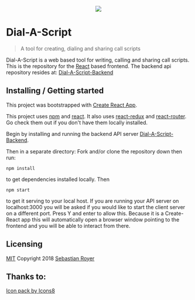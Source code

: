 <p align="center"> <img src="https://png.icons8.com/nolan/96/000000/phone.png"> </p>

# Dial-A-Script
> A tool for creating, dialing and sharing call scripts

Dial-A-Script is a web based tool for writing, calling and sharing call scripts.  This is the repository for the [React]((https://reactjs.org/)) based frontend.  The backend api repository resides at: [Dial-A-Script-Backend](https://github.com/walkingalchemy/Dial-A-Script-Backend)

## Installing / Getting started


This project was bootstrapped with [Create React App](https://github.com/facebookincubator/create-react-app).

This project uses [npm](https://www.npmjs.com/) and [react](https://reactjs.org/).  It also uses [react-redux](https://www.npmjs.com/package/react-redux) and [react-router](https://www.npmjs.com/package/react-router). Go check them out if you don't have them locally installed. 

Begin by installing and running the backend API server [Dial-A-Script-Backend](https://github.com/walkingalchemy/Dial-A-Script-Backend).

Then in a separate directory:
Fork and/or clone the repository down then run:

```shell
npm install
```

to get dependencies installed locally.
Then
```shell
npm start
```
to get it serving to your local host.  If you are running your API server on localhost:3000 you will be asked if you would like to start the client server on a different port.  Press Y and enter to allow this.
Because it is a Create-React app this will automatically open a browser window pointing to the frontend and you will be able to interact from there.


## Licensing
[MIT](https://oss.ninja/mit?organization=Sebastian%20Royer) 
Copyright 2018 [Sebastian Royer](https://github.com/walkingalchemy)


## Thanks to:

<a href="https://icons8.com">Icon pack by Icons8</a>

